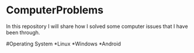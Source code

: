 ComputerProblems
================

In this repository I will share how I solved some computer issues that I have been through.

#Operating System
*Linux
*Windows
*Android

